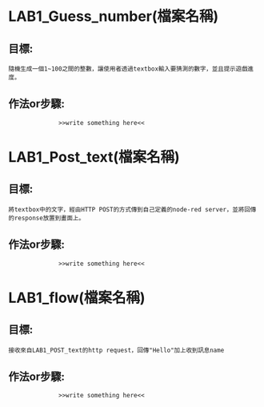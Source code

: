 # LAB1_Guess_number(檔案名稱)

## 目標:
	隨機生成一個1~100之間的整數，讓使用者透過textbox輸入要猜測的數字，並且提示遊戲進度。
## 作法or步驟:
                  >>write something here<<

# LAB1_Post_text(檔案名稱)
## 目標:
    將textbox中的文字，經由HTTP POST的方式傳到自己定義的node-red server，並將回傳的response放置到畫面上。

## 作法or步驟:
                  >>write something here<<

# LAB1_flow(檔案名稱)

## 目標:
    接收來自LAB1_POST_text的http request，回傳"Hello"加上收到訊息name
    
## 作法or步驟:
                  >>write something here<<
